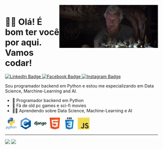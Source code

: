 <img src = "blade_runner_chesstable.jpg" width = "325px" align = "right">

# 👨‍💻 Olá! É bom ter você por aqui. Vamos codar!
<div id="badges">
  <a href = "https://www.linkedin.com/feed/?trk=onboarding-landing">
    <img src="https://img.shields.io/badge/LinkedIn-black?style=for-the-badge&logo=linkedin&logoColor=white" alt="LinkedIn Badge"/>
  </a>
  <a href = "https://www.facebook.com/marcos.glasner">
    <img src="https://img.shields.io/badge/Facebook-blue?style=for-the-badge&logo=facebook&logoColor=white" alt="Facebook Badge"/>
  <a/>
  <a href = "https://www.instagram.com/marcosglasner">
    <img src="https://img.shields.io/badge/Instagram-red?style=for-the-badge&logo=instagram&logoColor=white" alt="Instagram Badge"/>
  <a/>
</div>

Sou programador backend em Python e estou me especializando em Data Science, Marchine-Learning and AI. 


- 🎲 Programador backend em Python
- 💙 Fã de old pc games e sci-fi movies
- 👩‍💻 Aprendendo sobre Data Science, Machine-Learning e AI

<div>
  <img src="https://github.com/devicons/devicon/blob/master/icons/python/python-original-wordmark.svg" title="Pyhton" alt="Python" width="40" height="40"/>&nbsp;
  <img src="https://github.com/devicons/devicon/blob/master/icons/c/c-original.svg" title="C" alt="C" width="40" height="40"/>&nbsp;
  <img src="https://github.com/devicons/devicon/blob/master/icons/django/django-plain-wordmark.svg" title="Django" alt="Django" width="40" height="40"/>&nbsp;
  <img src="https://github.com/devicons/devicon/blob/master/icons/html5/html5-original.svg" title="HTML5" alt="HTML" width="40" height="40"/>&nbsp;
  <img src="https://github.com/devicons/devicon/blob/master/icons/css3/css3-original-wordmark.svg" title="CSS3" alt="CSS3" width="40" height="40"/>&nbsp;
  <img src="https://github.com/devicons/devicon/blob/master/icons/javascript/javascript-original.svg" title="JavaScript" alt="JavaScript" width="40" height="40"/>&nbsp;
</div>

---


<div align = "left">
<img height = "243em" src="https://github-readme-stats.vercel.app/api/top-langs/?username=Curio5813&show_icons=true&theme=bear&count_private=true"/>
<img height = "243em" src="https://github-readme-stats.vercel.app/api?username=Curio5813&show_icons=true&show_icons=true&theme=bear&count_private=true" />
</div>
